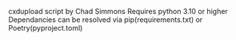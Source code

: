 cxdupload script by Chad Simmons
Requires python 3.10 or higher
Dependancies can be resolved via pip(requirements.txt) or Poetry(pyproject.toml)

